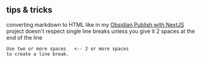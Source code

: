 ## tips & tricks

converting markdown to HTML like in my [Obsidian Publish with NextJS](📁developer/Projects📐/Obsidian%20Publish%20with%20NextJS.md) project doesn't respect single line breaks unless you give it 2 spaces at the end of the line
```
Use two or more spaces   <-- 2 or more spaces
to create a line break.
```